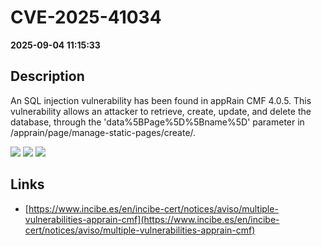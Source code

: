 # CVE-2025-41034

**2025-09-04 11:15:33**

## Description
An SQL injection vulnerability has been found in appRain CMF 4.0.5. This vulnerability allows an attacker to retrieve, create, update, and delete the database, through the 'data%5BPage%5D%5Bname%5D' parameter in /apprain/page/manage-static-pages/create/.

![](https://img.shields.io/static/v1?label=Score&message=8.7&color=red)
![](https://img.shields.io/static/v1?label=Severity&message=HIGH&color=red)
![](https://img.shields.io/static/v1?label=CWE&message=SQL&color=green)

## Links
- [https://www.incibe.es/en/incibe-cert/notices/aviso/multiple-vulnerabilities-apprain-cmf](https://www.incibe.es/en/incibe-cert/notices/aviso/multiple-vulnerabilities-apprain-cmf)
